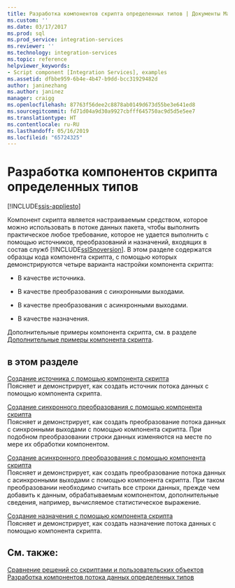```yaml
---
title: Разработка компонентов скрипта определенных типов | Документы Майкрософт
ms.custom: ''
ms.date: 03/17/2017
ms.prod: sql
ms.prod_service: integration-services
ms.reviewer: ''
ms.technology: integration-services
ms.topic: reference
helpviewer_keywords:
- Script component [Integration Services], examples
ms.assetid: dfbbe959-6b4e-4b47-b9dd-bcc31929482d
author: janinezhang
ms.author: janinez
manager: craigg
ms.openlocfilehash: 87763f56dee2c8878ab0149d673d55be3e641ed8
ms.sourcegitcommit: fd71d04a9d30a9927cbfff645750ac9d5d5e5ee7
ms.translationtype: HT
ms.contentlocale: ru-RU
ms.lasthandoff: 05/16/2019
ms.locfileid: "65724325"
---
```

# <a name="developing-specific-types-of-script-components"></a>Разработка компонентов скрипта определенных типов

[!INCLUDE[ssis-appliesto](../../includes/ssis-appliesto-ssvrpluslinux-asdb-asdw-xxx.md)]


  Компонент скрипта является настраиваемым средством, которое можно использовать в потоке данных пакета, чтобы выполнить практическое любое требование, которое не удается выполнить с помощью источников, преобразований и назначений, входящих в состав служб [!INCLUDE[ssISnoversion](../../includes/ssisnoversion-md.md)]. В этом разделе содержатся образцы кода компонента скрипта, с помощью которых демонстрируются четыре варианта настройки компонента скрипта:  
  
-   В качестве источника.  
  
-   В качестве преобразования с синхронными выходами.  
  
-   В качестве преобразования с асинхронными выходами.  
  
-   В качестве назначения.  
  
 Дополнительные примеры компонента скрипта, см. в разделе [Дополнительные примеры компонента скрипта](../../integration-services/extending-packages-scripting-data-flow-script-component-examples/additional-script-component-examples.md).  
  
## <a name="in-this-section"></a>в этом разделе  
 [Создание источника с помощью компонента скрипта](../../integration-services/extending-packages-scripting-data-flow-script-component-types/creating-a-source-with-the-script-component.md)  
 Поясняет и демонстрирует, как создать источник потока данных с помощью компонента скрипта.  
  
 [Создание синхронного преобразования с помощью компонента скрипта](../../integration-services/extending-packages-scripting-data-flow-script-component-types/creating-a-synchronous-transformation-with-the-script-component.md)  
 Поясняет и демонстрирует, как создать преобразование потока данных с синхронными выходами с помощью компонента скрипта. При подобном преобразовании строки данных изменяются на месте по мере их обработки компонентом.  
  
 [Создание асинхронного преобразования с помощью компонента скрипта](../../integration-services/extending-packages-scripting-data-flow-script-component-types/creating-an-asynchronous-transformation-with-the-script-component.md)  
 Поясняет и демонстрирует, как создать преобразование потока данных с асинхронными выходами с помощью компонента скрипта. При таком преобразовании необходимо считать все строки данных, прежде чем добавить к данным, обрабатываемым компонентом, дополнительные сведения, например, вычисляемое статистическое выражение.  
  
 [Создание назначения с помощью компонента скрипта](../../integration-services/extending-packages-scripting-data-flow-script-component-types/creating-a-destination-with-the-script-component.md)  
 Поясняет и демонстрирует, как создать назначение потока данных с помощью компонента скрипта.  
  
## <a name="see-also"></a>См. также:  
 [Сравнение решений со скриптами и пользовательских объектов](../../integration-services/extending-packages-scripting/comparing-scripting-solutions-and-custom-objects.md)   
 [Разработка компонентов потока данных определенных типов](../../integration-services/extending-packages-custom-objects-data-flow-types/developing-specific-types-of-data-flow-components.md)  
  
  
